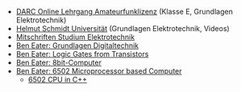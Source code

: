 - [DARC Online Lehrgang Amateurfunklizenz](https://www.darc.de/der-club/referate/ajw/darc-online-lehrgang/) (Klasse E, Grundlagen Elektrotechnik)
- [Helmut Schmidt Universität](https://www.hsu-hh.de/get/lehre/repetitorium) (Grundlagen Elektrotechnik, Videos)
- [Mitschriften Studium Elektrotechnik](https://fkurz.net/et/)
- [Ben Eater: Grundlagen Digitaltechnik](https://www.youtube.com/playlist?list=PLowKtXNTBypETld5oX1ZMI-LYoA2LWi8D)
- [Ben Eater: Logic Gates from Transistors](https://www.youtube.com/watch?v=sTu3LwpF6XI)
- [Ben Eater: 8bit-Computer](https://www.youtube.com/playlist?list=PLowKtXNTBypGqImE405J2565dvjafglHU)
- [Ben Eater: 6502 Microprocessor based Computer](https://www.youtube.com/playlist?list=PLowKtXNTBypFbtuVMUVXNR0z1mu7dp7eH)
  - [6502 CPU in C++](https://www.youtube.com/watch?v=qJgsuQoy9bc&list=PLLwK93hM93Z13TRzPx9JqTIn33feefl37)
